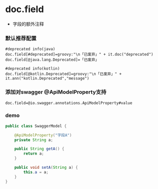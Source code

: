 # doc.field

- 字段的额外注释


### 默认推荐配置
```properties
#deprecated info(java)
doc.field[#deprecated]=groovy:"\n「已废弃」" + it.doc("deprecated")
doc.field[@java.lang.Deprecated]=「已废弃」

#deprecated info(kotlin)
doc.field[@kotlin.Deprecated]=groovy:"\n「已废弃」" + it.ann("kotlin.Deprecated","message")

```

### 添加对swagger @ApiModelProperty支持
```properties
doc.field=@io.swagger.annotations.ApiModelProperty#value
```

### demo
```java
public class SwaggerModel {

    @ApiModelProperty("字段A")
    private String a;

    public String getA() {
        return a;
    }

    public void setA(String a) {
        this.a = a;
    }
}
```